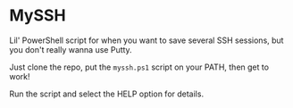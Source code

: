 # MySSH

Lil' PowerShell script for when you want to save several SSH sessions, but you don't really wanna use Putty.

Just clone the repo, put the `myssh.ps1` script on your PATH, then get to work!

Run the script and select the HELP option for details.